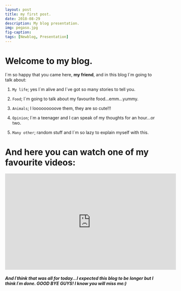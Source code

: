 ```yaml
---
layout: post
title: my first post.
date: 2018-08-29
description: My blog presentation.
img: pegaso.jpg
fig-caption: 
tags: [Newblog, Presentation]
---
```


# Welcome to my blog.


I´m so happy that you came here, **my friend**, and in this blog I´m going to talk about:

1. `My life`; yes I´m alive and I´ve got so many stories to tell you.
  
2. `Food`; I´m going to talk about my favourite food...emm...yummy.
  
3. `Animals`; I looooooooove them, they are so cute!!!
  
4. `Opinion`; I´m a teenager and I can speak of my thoughts for an hour...or two.
  
5. `Many other`; random stuff and I´m so lazy to explain myself with this.
  
# And here you can watch one of my favourite videos:

<iframe width="560" height="315" src="https://www.youtube.com/embed/DUlj6WgpbzQ" frameborder="0" allow="autoplay; encrypted-media" allowfullscreen></iframe>

 
##### And I´think that was all for today...I expected this blog to be longer but I think I´m done. GOOD BYE GUYS! I know you will miss me:)
 


